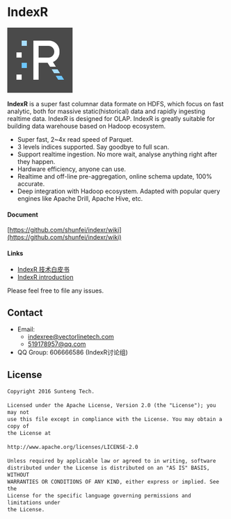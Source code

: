 # IndexR

![IndexR Logo](images/indexr-logo-150x150.png)

**IndexR** is a super fast columnar data formate on HDFS, which focus on fast analytic, both for massive static(historical) data and rapidly ingesting realtime data. IndexR is designed for OLAP. IndexR is greatly suitable for building data warehouse based on Hadoop ecosystem.

* Super fast, 2~4x read speed of Parquet.
* 3 levels indices supported. Say goodbye to full scan.
* Support realtime ingestion. No more wait, analyse anything right after they happen.
* Hardware efficiency, anyone can use.
* Realtime and off-line pre-aggregation, online schema update, 100% accurate.
* Deep integration with Hadoop ecosystem. Adapted with popular query engines like Apache Drill, Apache Hive, etc.

#### Document

[https://github.com/shunfei/indexr/wiki](https://github.com/shunfei/indexr/wiki)

#### Links

* [IndexR 技术白皮书](https://github.com/shunfei/sfmind/blob/master/indexr_white_paper/indexr_white_paper.md)
* [IndexR introduction](https://github.com/shunfei/sfmind/blob/master/indexr.about.en.md)

Please feel free to file any issues.

## Contact

* Email: 
	* <indexree@vectorlinetech.com>
	* <519178957@qq.com>
* QQ Group: 606666586 (IndexR讨论组)

## License

    Copyright 2016 Sunteng Tech.

    Licensed under the Apache License, Version 2.0 (the "License"); you may not
    use this file except in compliance with the License. You may obtain a copy of
    the License at

    http://www.apache.org/licenses/LICENSE-2.0

    Unless required by applicable law or agreed to in writing, software
    distributed under the License is distributed on an "AS IS" BASIS, WITHOUT
    WARRANTIES OR CONDITIONS OF ANY KIND, either express or implied. See the
    License for the specific language governing permissions and limitations under
    the License.
